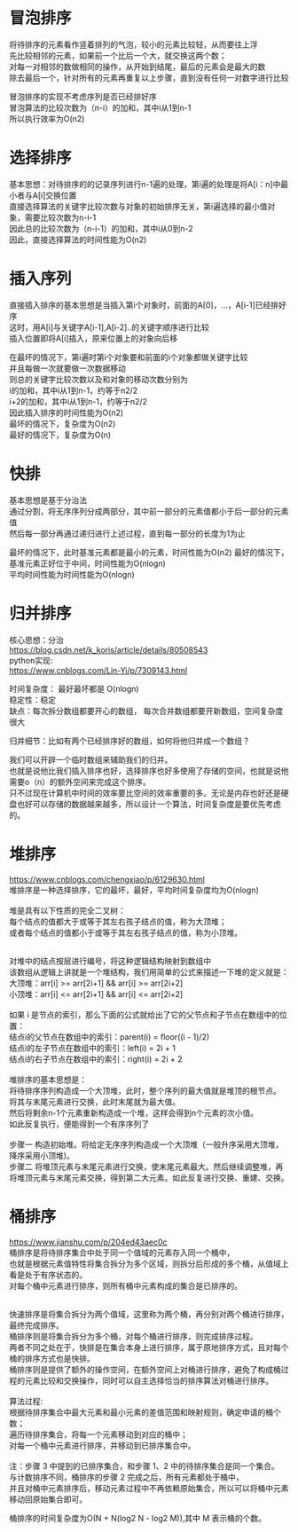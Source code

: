 # 冒泡排序
将待排序的元素看作竖着排列的气泡，较小的元素比较轻，从而要往上浮<br>
先比较相邻的元素，如果前一个比后一个大，就交换这两个数；<br>
对每一对相邻的数做相同的操作，从开始到结尾，最后的元素会是最大的数<br>
除去最后一个，针对所有的元素再重复以上步骤，直到没有任何一对数字进行比较<br>

冒泡排序的实现不考虑序列是否已经排好序<br>
冒泡算法的比较次数为（n-i）的加和，其中i从1到n-1<br>
所以执行效率为O(n2)<br>


# 选择排序
基本思想：对待排序的的记录序列进行n-1遍的处理，第i遍的处理是将A[i：n]中最小者与A[i]交换位置<br>
直接选择算法的关键字比较次数与对象的初始排序无关，第i遍选择的最小值对象，需要比较次数为n-i-1<br>
因此总的比较次数为（n-i-1）的加和，其中i从0到n-2<br>
因此，直接选择算法的时间性能为O(n2)<br>


# 插入序列
直接插入排序的基本思想是当插入第i个对象时，前面的A[0]，...，A[i-1]已经排好序<br>
这时，用A[i]与关键字A[i-1],A[i-2]..的关键字顺序进行比较<br>
插入位置即将A[i]插入，原来位置上的对象向后移<br>

在最坏的情况下，第i遍时第i个对象要和前面的i个对象都做关键字比较<br>
并且每做一次就要做一次数据移动<br>
则总的关键字比较次数以及和对象的移动次数分别为<br>
i的加和，其中i从1到n-1，约等于n2/2<br>
i+2的加和，其中i从1到n-1，约等于n2/2<br>
因此插入排序的时间性能为O(n2)<br>
最坏的情况下，复杂度为O(n2)<br>
最好的情况下，复杂度为O(n)<br>

# 快排
基本思想是基于分治法<br>
通过分割，将无序序列分成两部分，其中前一部分的元素值都小于后一部分的元素值<br>
然后每一部分再通过递归进行上述过程，直到每一部分的长度为1为止<br>

最坏的情况下，此时基准元素都是最小的元素，时间性能为O(n2)
最好的情况下，基准元素正好位于中间，时间性能为O(nlogn)<br>
平均时间性能为时间性能为O(nlogn)<br>

# 归并排序
核心思想：分治<br>
https://blog.csdn.net/k_koris/article/details/80508543<br>
python实现:<br>
https://www.cnblogs.com/Lin-Yi/p/7309143.html<br>

时间复杂度： 最好最坏都是 O(nlogn)<br>
稳定性：稳定<br>
缺点：每次拆分数组都要开心的数组， 每次合并数组都要开新数组，空间复杂度很大<br>

归并细节：比如有两个已经排序好的数组，如何将他归并成一个数组？<br>

我们可以开辟一个临时数组来辅助我们的归并。<br>
也就是说他比我们插入排序也好，选择排序也好多使用了存储的空间，也就是说他需要o（n）的额外空间来完成这个排序。<br>
只不过现在计算机中时间的效率要比空间的效率重要的多。无论是内存也好还是硬盘也好可以存储的数据越来越多，所以设计一个算法，时间复杂度是要优先考虑的。<br>

# 堆排序
https://www.cnblogs.com/chengxiao/p/6129630.html<br>
堆排序是一种选择排序，它的最坏，最好，平均时间复杂度均为O(nlogn)<br>
<br>
堆是具有以下性质的完全二叉树：<br>
每个结点的值都大于或等于其左右孩子结点的值，称为大顶堆；<br>
或者每个结点的值都小于或等于其左右孩子结点的值，称为小顶堆。<br>

<br>
对堆中的结点按层进行编号，将这种逻辑结构映射到数组中<br>
该数组从逻辑上讲就是一个堆结构，我们用简单的公式来描述一下堆的定义就是：
大顶堆：arr[i] >= arr[2i+1] && arr[i] >= arr[2i+2]<br>  
小顶堆：arr[i] <= arr[2i+1] && arr[i] <= arr[2i+2] <br>
<br>
如果 i 是节点的索引，那么下面的公式就给出了它的父节点和子节点在数组中的位置：<br>
结点i的父节点在数组中的索引：parent(i) = floor((i - 1)/2)<br>
结点i的左子节点在数组中的索引：left(i)   = 2i + 1<br>
结点i的右子节点在数组中的索引：right(i)  = 2i + 2<br>

<br>
堆排序的基本思想是：<br>
将待排序序列构造成一个大顶堆，此时，整个序列的最大值就是堆顶的根节点。<br>
将其与末尾元素进行交换，此时末尾就为最大值。<br>
然后将剩余n-1个元素重新构造成一个堆，这样会得到n个元素的次小值。<br>
如此反复执行，便能得到一个有序序列了<br>
<br>
步骤一 构造初始堆。将给定无序序列构造成一个大顶堆（一般升序采用大顶堆，降序采用小顶堆)。<br>
步骤二 将堆顶元素与末尾元素进行交换，使末尾元素最大。然后继续调整堆，再将堆顶元素与末尾元素交换，得到第二大元素。如此反复进行交换、重建、交换。<br>


# 桶排序
https://www.jianshu.com/p/204ed43aec0c<br>
桶排序是将待排序集合中处于同一个值域的元素存入同一个桶中，<br>
也就是根据元素值特性将集合拆分为多个区域，则拆分后形成的多个桶，从值域上看是处于有序状态的。<br>
对每个桶中元素进行排序，则所有桶中元素构成的集合是已排序的。<br>

<br>
快速排序是将集合拆分为两个值域，这里称为两个桶，再分别对两个桶进行排序，最终完成排序。<br>
桶排序则是将集合拆分为多个桶，对每个桶进行排序，则完成排序过程。<br>
两者不同之处在于，快排是在集合本身上进行排序，属于原地排序方式，且对每个桶的排序方式也是快排。<br>
桶排序则是提供了额外的操作空间，在额外空间上对桶进行排序，避免了构成桶过程的元素比较和交换操作，同时可以自主选择恰当的排序算法对桶进行排序。<br>
<br>
算法过程:<br>
根据待排序集合中最大元素和最小元素的差值范围和映射规则，确定申请的桶个数；<br>
遍历待排序集合，将每一个元素移动到对应的桶中；<br>
对每一个桶中元素进行排序，并移动到已排序集合中。<br>
<br>
注：步骤 3 中提到的已排序集合，和步骤 1、2 中的待排序集合是同一个集合。<br>
与计数排序不同，桶排序的步骤 2 完成之后，所有元素都处于桶中，<br>
并且对桶中元素排序后，移动元素过程中不再依赖原始集合，所以可以将桶中元素移动回原始集合即可。<br>

桶排序的时间复杂度为O(N + N(log2 N - log2 M)),其中 M 表示桶的个数。<br> 
